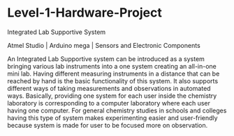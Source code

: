 # Level-1-Hardware-Project
Integrated Lab Supportive System

Atmel Studio | Arduino mega | Sensors and Electronic Components

An Integrated Lab Supportive system can be introduced as a system bringing various lab instruments into a one system creating an all-in-one mini lab. Having different measuring instruments in a distance that can be reached by hand is the basic functionality of this system. It also supports different ways of taking measurements and observations in automated ways. 
Basically, providing one system for each user inside the chemistry laboratory is corresponding to a computer laboratory where each user having one computer. For general chemistry studies in schools and colleges having this type of system makes experimenting easier and user-friendly because system is made for user to be focused more on observation.

